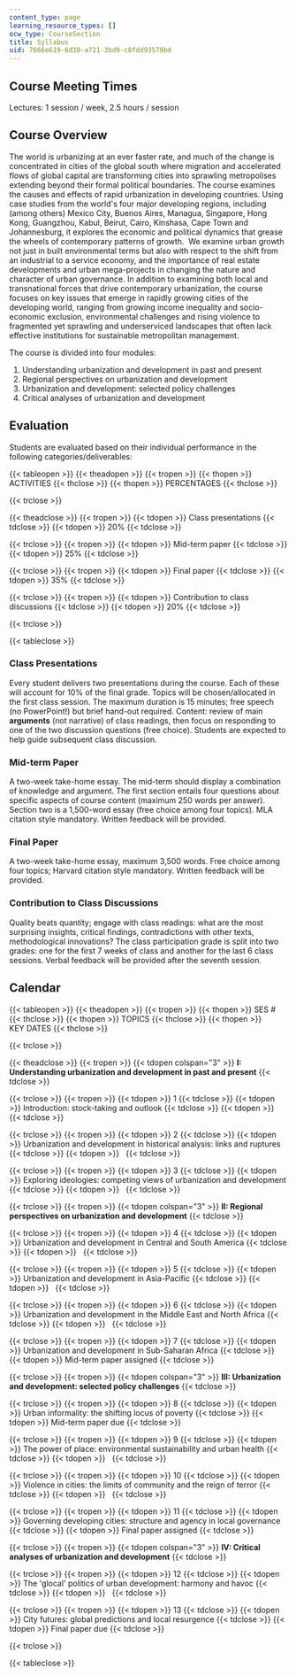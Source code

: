 ```yaml
---
content_type: page
learning_resource_types: []
ocw_type: CourseSection
title: Syllabus
uid: 7666e619-6d30-a721-3bd9-c8fdd93579bd
---
```


Course Meeting Times
--------------------

Lectures: 1 session / week, 2.5 hours / session

Course Overview
---------------

The world is urbanizing at an ever faster rate, and much of the change is concentrated in cities of the global south where migration and accelerated flows of global capital are transforming cities into sprawling metropolises extending beyond their formal political boundaries. The course examines the causes and effects of rapid urbanization in developing countries. Using case studies from the world's four major developing regions, including (among others) Mexico City, Buenos Aires, Managua, Singapore, Hong Kong, Guangzhou, Kabul, Beirut, Cairo, Kinshasa, Cape Town and Johannesburg, it explores the economic and political dynamics that grease the wheels of contemporary patterns of growth.  We examine urban growth not just in built environmental terms but also with respect to the shift from an industrial to a service economy, and the importance of real estate developments and urban mega-projects in changing the nature and character of urban governance. In addition to examining both local and transnational forces that drive contemporary urbanization, the course focuses on key issues that emerge in rapidly growing cities of the developing world, ranging from growing income inequality and socio-economic exclusion, environmental challenges and rising violence to fragmented yet sprawling and underserviced landscapes that often lack effective institutions for sustainable metropolitan management.

The course is divided into four modules:

1.  Understanding urbanization and development in past and present
2.  Regional perspectives on urbanization and development
3.  Urbanization and development: selected policy challenges
4.  Critical analyses of urbanization and development

Evaluation
----------

Students are evaluated based on their individual performance in the following categories/deliverables:

{{< tableopen >}}
{{< theadopen >}}
{{< tropen >}}
{{< thopen >}}
ACTIVITIES
{{< thclose >}}
{{< thopen >}}
PERCENTAGES
{{< thclose >}}

{{< trclose >}}

{{< theadclose >}}
{{< tropen >}}
{{< tdopen >}}
Class presentations
{{< tdclose >}}
{{< tdopen >}}
20%
{{< tdclose >}}

{{< trclose >}}
{{< tropen >}}
{{< tdopen >}}
Mid-term paper
{{< tdclose >}}
{{< tdopen >}}
25%
{{< tdclose >}}

{{< trclose >}}
{{< tropen >}}
{{< tdopen >}}
Final paper
{{< tdclose >}}
{{< tdopen >}}
35%
{{< tdclose >}}

{{< trclose >}}
{{< tropen >}}
{{< tdopen >}}
Contribution to class discussions
{{< tdclose >}}
{{< tdopen >}}
20%
{{< tdclose >}}

{{< trclose >}}

{{< tableclose >}}

### Class Presentations

Every student delivers two presentations during the course. Each of these will account for 10% of the final grade. Topics will be chosen/allocated in the first class session. The maximum duration is 15 minutes; free speech (no PowerPoint!) but brief hand-out required. Content: review of main **arguments** (not narrative) of class readings, then focus on responding to one of the two discussion questions (free choice). Students are expected to help guide subsequent class discussion.

### Mid-term Paper

A two-week take-home essay. The mid-term should display a combination of knowledge and argument. The first section entails four questions about specific aspects of course content (maximum 250 words per answer).  Section two is a 1,500-word essay (free choice among four topics). MLA citation style mandatory. Written feedback will be provided.

### Final Paper

A two-week take-home essay, maximum 3,500 words. Free choice among four topics; Harvard citation style mandatory. Written feedback will be provided.

### Contribution to Class Discussions

Quality beats quantity; engage with class readings: what are the most surprising insights, critical findings, contradictions with other texts, methodological innovations? The class participation grade is split into two grades: one for the first 7 weeks of class and another for the last 6 class sessions. Verbal feedback will be provided after the seventh session.

Calendar
--------

{{< tableopen >}}
{{< theadopen >}}
{{< tropen >}}
{{< thopen >}}
SES #
{{< thclose >}}
{{< thopen >}}
TOPICS
{{< thclose >}}
{{< thopen >}}
KEY DATES
{{< thclose >}}

{{< trclose >}}

{{< theadclose >}}
{{< tropen >}}
{{< tdopen colspan="3" >}}
**I: Understanding urbanization and development in past and present**
{{< tdclose >}}

{{< trclose >}}
{{< tropen >}}
{{< tdopen >}}
1
{{< tdclose >}}
{{< tdopen >}}
Introduction: stock-taking and outlook
{{< tdclose >}}
{{< tdopen >}}
 
{{< tdclose >}}

{{< trclose >}}
{{< tropen >}}
{{< tdopen >}}
2
{{< tdclose >}}
{{< tdopen >}}
Urbanization and development in historical analysis: links and ruptures
{{< tdclose >}}
{{< tdopen >}}
 
{{< tdclose >}}

{{< trclose >}}
{{< tropen >}}
{{< tdopen >}}
3
{{< tdclose >}}
{{< tdopen >}}
Exploring ideologies: competing views of urbanization and development
{{< tdclose >}}
{{< tdopen >}}
 
{{< tdclose >}}

{{< trclose >}}
{{< tropen >}}
{{< tdopen colspan="3" >}}
**II: Regional perspectives on urbanization and development**
{{< tdclose >}}

{{< trclose >}}
{{< tropen >}}
{{< tdopen >}}
4
{{< tdclose >}}
{{< tdopen >}}
Urbanization and development in Central and South America
{{< tdclose >}}
{{< tdopen >}}
 
{{< tdclose >}}

{{< trclose >}}
{{< tropen >}}
{{< tdopen >}}
5
{{< tdclose >}}
{{< tdopen >}}
Urbanization and development in Asia-Pacific
{{< tdclose >}}
{{< tdopen >}}
 
{{< tdclose >}}

{{< trclose >}}
{{< tropen >}}
{{< tdopen >}}
6
{{< tdclose >}}
{{< tdopen >}}
Urbanization and development in the Middle East and North Africa
{{< tdclose >}}
{{< tdopen >}}
 
{{< tdclose >}}

{{< trclose >}}
{{< tropen >}}
{{< tdopen >}}
7
{{< tdclose >}}
{{< tdopen >}}
Urbanization and development in Sub-Saharan Africa
{{< tdclose >}}
{{< tdopen >}}
Mid-term paper assigned
{{< tdclose >}}

{{< trclose >}}
{{< tropen >}}
{{< tdopen colspan="3" >}}
**III: Urbanization and development: selected policy challenges**
{{< tdclose >}}

{{< trclose >}}
{{< tropen >}}
{{< tdopen >}}
8
{{< tdclose >}}
{{< tdopen >}}
Urban informality: the shifting locus of poverty
{{< tdclose >}}
{{< tdopen >}}
Mid-term paper due
{{< tdclose >}}

{{< trclose >}}
{{< tropen >}}
{{< tdopen >}}
9
{{< tdclose >}}
{{< tdopen >}}
The power of place: environmental sustainability and urban health
{{< tdclose >}}
{{< tdopen >}}
 
{{< tdclose >}}

{{< trclose >}}
{{< tropen >}}
{{< tdopen >}}
10
{{< tdclose >}}
{{< tdopen >}}
Violence in cities: the limits of community and the reign of terror
{{< tdclose >}}
{{< tdopen >}}
 
{{< tdclose >}}

{{< trclose >}}
{{< tropen >}}
{{< tdopen >}}
11
{{< tdclose >}}
{{< tdopen >}}
Governing developing cities: structure and agency in local governance
{{< tdclose >}}
{{< tdopen >}}
Final paper assigned
{{< tdclose >}}

{{< trclose >}}
{{< tropen >}}
{{< tdopen colspan="3" >}}
**IV: Critical analyses of urbanization and development**
{{< tdclose >}}

{{< trclose >}}
{{< tropen >}}
{{< tdopen >}}
12
{{< tdclose >}}
{{< tdopen >}}
The 'glocal' politics of urban development: harmony and havoc
{{< tdclose >}}
{{< tdopen >}}
 
{{< tdclose >}}

{{< trclose >}}
{{< tropen >}}
{{< tdopen >}}
13
{{< tdclose >}}
{{< tdopen >}}
City futures: global predictions and local resurgence
{{< tdclose >}}
{{< tdopen >}}
Final paper due
{{< tdclose >}}

{{< trclose >}}

{{< tableclose >}}
